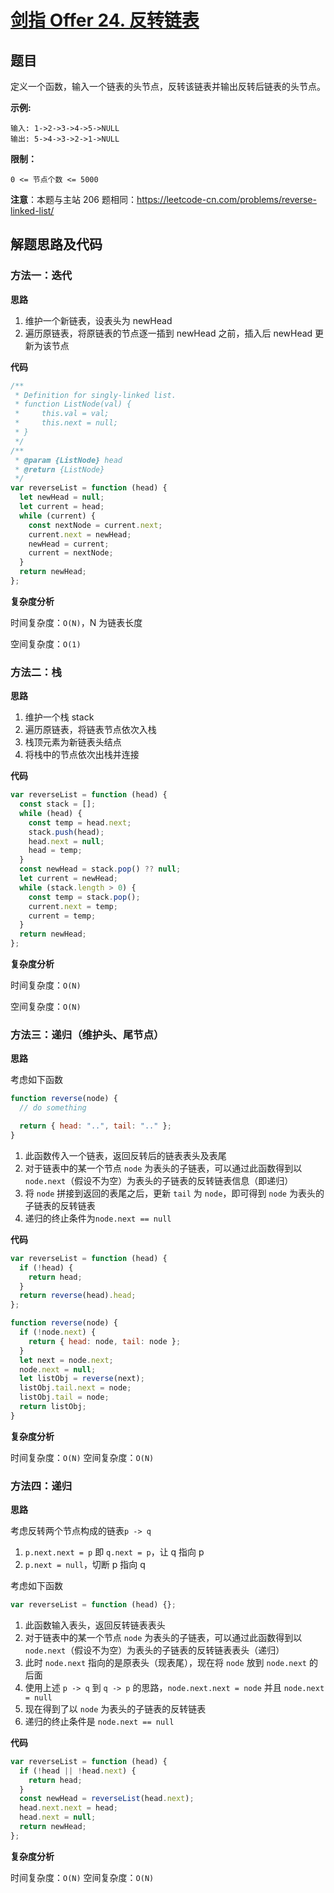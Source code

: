 # [剑指 Offer 24. 反转链表](https://leetcode-cn.com/problems/fan-zhuan-lian-biao-lcof/)

## 题目

定义一个函数，输入一个链表的头节点，反转该链表并输出反转后链表的头节点。

<strong>示例:</strong>

```
输入: 1->2->3->4->5->NULL
输出: 5->4->3->2->1->NULL
```

<strong>限制：</strong>

`0 <= 节点个数 <= 5000`

<strong>注意</strong>：本题与主站 206 题相同：<a href="https://leetcode-cn.com/problems/reverse-linked-list/">https://leetcode-cn.com/problems/reverse-linked-list/</a>

## 解题思路及代码

### 方法一：迭代

**思路**

1. 维护一个新链表，设表头为 newHead
2. 遍历原链表，将原链表的节点逐一插到 newHead 之前，插入后 newHead 更新为该节点

**代码**

```js
/**
 * Definition for singly-linked list.
 * function ListNode(val) {
 *     this.val = val;
 *     this.next = null;
 * }
 */
/**
 * @param {ListNode} head
 * @return {ListNode}
 */
var reverseList = function (head) {
  let newHead = null;
  let current = head;
  while (current) {
    const nextNode = current.next;
    current.next = newHead;
    newHead = current;
    current = nextNode;
  }
  return newHead;
};
```

**复杂度分析**

时间复杂度：`O(N)`，N 为链表长度

空间复杂度：`O(1)`

### 方法二：栈

**思路**

1. 维护一个栈 stack
2. 遍历原链表，将链表节点依次入栈
3. 栈顶元素为新链表头结点
4. 将栈中的节点依次出栈并连接

**代码**

```js
var reverseList = function (head) {
  const stack = [];
  while (head) {
    const temp = head.next;
    stack.push(head);
    head.next = null;
    head = temp;
  }
  const newHead = stack.pop() ?? null;
  let current = newHead;
  while (stack.length > 0) {
    const temp = stack.pop();
    current.next = temp;
    current = temp;
  }
  return newHead;
};
```

**复杂度分析**

时间复杂度：`O(N)`

空间复杂度：`O(N)`

### 方法三：递归（维护头、尾节点）

**思路**

考虑如下函数

```js
function reverse(node) {
  // do something

  return { head: "..", tail: ".." };
}
```

1. 此函数传入一个链表，返回反转后的链表表头及表尾
2. 对于链表中的某一个节点 `node` 为表头的子链表，可以通过此函数得到以 `node.next`（假设不为空）为表头的子链表的反转链表信息（即递归）
3. 将 `node` 拼接到返回的表尾之后，更新 `tail` 为 `node`，即可得到 `node` 为表头的子链表的反转链表
4. 递归的终止条件为`node.next == null`

**代码**

```js
var reverseList = function (head) {
  if (!head) {
    return head;
  }
  return reverse(head).head;
};

function reverse(node) {
  if (!node.next) {
    return { head: node, tail: node };
  }
  let next = node.next;
  node.next = null;
  let listObj = reverse(next);
  listObj.tail.next = node;
  listObj.tail = node;
  return listObj;
}
```

**复杂度分析**

时间复杂度：`O(N)`
空间复杂度：`O(N)`

### 方法四：递归

**思路**

考虑反转两个节点构成的链表`p -> q`

1. `p.next.next = p` 即 `q.next = p`，让 q 指向 p
2. `p.next = null`，切断 p 指向 q

考虑如下函数

```js
var reverseList = function (head) {};
```

1. 此函数输入表头，返回反转链表表头
2. 对于链表中的某一个节点 `node` 为表头的子链表，可以通过此函数得到以 `node.next`（假设不为空）为表头的子链表的反转链表表头（递归）
3. 此时 `node.next` 指向的是原表头（现表尾），现在将 `node` 放到 `node.next` 的后面
4. 使用上述 `p -> q` 到 `q -> p` 的思路，`node.next.next = node` 并且 `node.next = null`
5. 现在得到了以 `node` 为表头的子链表的反转链表
6. 递归的终止条件是 `node.next == null`

**代码**

```js
var reverseList = function (head) {
  if (!head || !head.next) {
    return head;
  }
  const newHead = reverseList(head.next);
  head.next.next = head;
  head.next = null;
  return newHead;
};
```

**复杂度分析**

时间复杂度：`O(N)`
空间复杂度：`O(N)`

